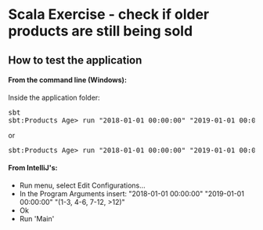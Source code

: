 # Scala Exercise - check if older products are still being sold

## How to test the application

#### From the command line (Windows):

Inside the application folder:

<pre>
sbt
sbt:Products_Age> run "2018-01-01 00:00:00" "2019-01-01 00:00:00"
</pre>
or
<pre>
sbt:Products_Age> run "2018-01-01 00:00:00" "2019-01-01 00:00:00" "(1-3, 4-6, 7-12, >12)"
</pre>

#### From IntelliJ's:
* Run menu, select Edit Configurations...
* In the Program Arguments insert: "2018-01-01 00:00:00" "2019-01-01 00:00:00" "(1-3, 4-6, 7-12, >12)"
* Ok
* Run 'Main'